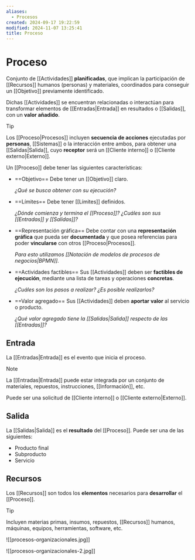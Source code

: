 ```yaml
---
aliases:
  - Procesos
created: 2024-09-17 19:22:59
modified: 2024-11-07 13:25:41
title: Proceso
---
```


# Proceso

Conjunto de [[Actividades]] **planificadas**, que implican la participación de [[Recursos]] humanos (personas) y materiales, coordinados para conseguir un [[Objetivo]] previamente identificado.

Dichas [[Actividades]] se encuentran relacionadas o interactúan para transformar elementos de [[Entradas|Entrada]] en resultados o [[Salidas]], con un **valor añadido**.

> [!tip]
> Los [[Proceso|Procesos]] incluyen **secuencia de acciones** ejecutadas por **personas**, [[Sistemas]] o la interacción entre ambos, para obtener una [[Salidas|Salida]], cuyo **receptor** será un [[Cliente interno]] o [[Cliente externo|Externo]].

Un [[Proceso]] debe tener las siguientes características:

- ==Objetivo==
  Debe tener un [[Objetivo]] claro.
  
  *¿Qué se busca obtener con su ejecución?*
- ==Límites==
  Debe tener [[Límites]] definidos.
  
  *¿Dónde comienza y termina el [[Proceso]]?*
  *¿Cuáles son sus [[Entradas]] y [[Salidas]]?*
- ==Representación gráfica==
  Debe contar con una **representación gráfica** que pueda ser **documentada** y que posea referencias para poder **vincularse** con otros [[Proceso|Procesos]].
  
  *Para esto utilizamos [[Notación de modelos de procesos de negocios|BPMN]].*
- ==Actividades factibles==
  Sus [[Actividades]] deben ser **factibles de ejecución**, mediante una lista de tareas y operaciones **concretas**.
  
  *¿Cuáles son los pasos a realizar? ¿Es posible realizarlos?*
- ==Valor agregado==
  Sus [[Actividades]] deben **aportar valor** al servicio o producto.
  
  *¿Qué valor agregado tiene la [[Salidas|Salida]] respecto de las [[Entradas]]?*

## Entrada

La [[Entradas|Entrada]] es el evento que inicia el proceso.

> [!note]
> La [[Entradas|Entrada]] puede estar integrada por un conjunto de materiales, repuestos, instrucciones, [[Información]], etc.

Puede ser una solicitud de [[Cliente interno]] o [[Cliente externo|Externo]].

## Salida

La [[Salidas|Salida]] es el **resultado** del [[Proceso]]. Puede ser una de las siguientes:

- Producto final
- Subproducto
- Servicio

## Recursos

Los [[Recursos]] son todos los **elementos** necesarios para **desarrollar** el [[Proceso]].

> [!tip]
> Incluyen materias primas, insumos, repuestos, [[Recursos]] humanos, máquinas, equipos, herramientas, software, etc.

![[procesos-organizacionales.jpg]]

![[procesos-organizacionales-2.jpg]]
